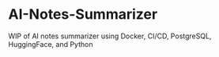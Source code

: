 # AI-Notes-Summarizer

WIP of AI notes summarizer using Docker, CI/CD, PostgreSQL, HuggingFace, and Python

